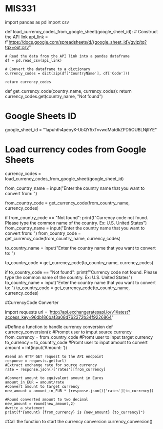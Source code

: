 # MIS331

import pandas as pd
import csv

def load_currency_codes_from_google_sheet(google_sheet_id):
    # Construct the API link
    api_link = f"https://docs.google.com/spreadsheets/d/{google_sheet_id}/gviz/tq?tqx=out:csv"

    # Read the data from the API link into a pandas dataframe
    df = pd.read_csv(api_link)

    # Convert the dataframe to a dictionary
    currency_codes = dict(zip(df['CountryName'], df['Code']))

    return currency_codes

def get_currency_code(country_name, currency_codes):
    return currency_codes.get(country_name, "Not found")

# Google Sheets ID
google_sheet_id = "1apuhth4peoyK-UbQY5xTvvwdMatdkZPD5OUBLNjIlYE"

# Load currency codes from Google Sheets
currency_codes = load_currency_codes_from_google_sheet(google_sheet_id)

from_country_name = input("Enter the country name that you want to convert from: ")

from_country_code = get_currency_code(from_country_name, currency_codes)

if from_country_code == "Not found":
    print(f"Currency code not found. Please type the common name of the country. Ex: U.S. United States")
    from_country_name = input("Enter the country name that you want to convert from: ")
    from_country_code = get_currency_code(from_country_name, currency_codes)

to_country_name = input("Enter the country name that you want to convert to: ")

to_country_code = get_currency_code(to_country_name, currency_codes)

if to_country_code == "Not found":
    print(f"Currency code not found. Please type the common name of the country. Ex: U.S. United States")
    to_country_name = input("Enter the country name that you want to convert to: ")
    to_country_code = get_currency_code(to_country_name, currency_codes)



  #CurrencyCode Converter

import requests
url = 'http://api.exchangeratesapi.io/v1/latest?access_key=96db186baf3a08d762372b34f9226864'

#Define a function to handle currency conversion
def currency_conversion():
    #Prompt user to imput source currency
    from_currency = from_country_code
    #Promt user to input target currency
    to_currency = to_country_code
    #Promt user to input amount to convert
    amount = int(input('Amount: '))

    #Send an HTTP GET request to the API endpoint
    response = requests.get(url)
    #Extract exchange rate for source currency
    rate = response.json()['rates'][from_currency]

    #Convert amount to equivalent amount in Euros
    amount_in_EUR = amount/rate
    #Convert amount to target currency
    new_amount = amount_in_EUR * (response.json()['rates'][to_currency])

    #Round converted amount to two decimal
    new_amount = round(new_amount,2)
    #write a statement
    print(f"{amount} {from_currency} is {new_amount} {to_currency}")

#Call the function to start the currency conversion
currency_conversion()
